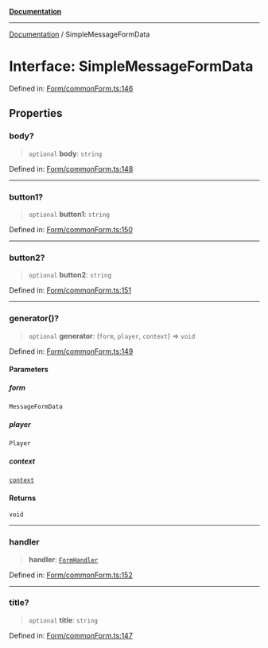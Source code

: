 [**Documentation**](../README.md)

***

[Documentation](../globals.md) / SimpleMessageFormData

# Interface: SimpleMessageFormData

Defined in: [Form/commonForm.ts:146](https://github.com/XiaoYangx666/SAPI-Pro/blob/f4b3a55bd14c42fce5d687eca57d1987c433a912/src/SAPI-Pro/Form/commonForm.ts#L146)

## Properties

### body?

> `optional` **body**: `string`

Defined in: [Form/commonForm.ts:148](https://github.com/XiaoYangx666/SAPI-Pro/blob/f4b3a55bd14c42fce5d687eca57d1987c433a912/src/SAPI-Pro/Form/commonForm.ts#L148)

***

### button1?

> `optional` **button1**: `string`

Defined in: [Form/commonForm.ts:150](https://github.com/XiaoYangx666/SAPI-Pro/blob/f4b3a55bd14c42fce5d687eca57d1987c433a912/src/SAPI-Pro/Form/commonForm.ts#L150)

***

### button2?

> `optional` **button2**: `string`

Defined in: [Form/commonForm.ts:151](https://github.com/XiaoYangx666/SAPI-Pro/blob/f4b3a55bd14c42fce5d687eca57d1987c433a912/src/SAPI-Pro/Form/commonForm.ts#L151)

***

### generator()?

> `optional` **generator**: (`form`, `player`, `context`) => `void`

Defined in: [Form/commonForm.ts:149](https://github.com/XiaoYangx666/SAPI-Pro/blob/f4b3a55bd14c42fce5d687eca57d1987c433a912/src/SAPI-Pro/Form/commonForm.ts#L149)

#### Parameters

##### form

`MessageFormData`

##### player

`Player`

##### context

[`context`](context.md)

#### Returns

`void`

***

### handler

> **handler**: [`FormHandler`](FormHandler.md)

Defined in: [Form/commonForm.ts:152](https://github.com/XiaoYangx666/SAPI-Pro/blob/f4b3a55bd14c42fce5d687eca57d1987c433a912/src/SAPI-Pro/Form/commonForm.ts#L152)

***

### title?

> `optional` **title**: `string`

Defined in: [Form/commonForm.ts:147](https://github.com/XiaoYangx666/SAPI-Pro/blob/f4b3a55bd14c42fce5d687eca57d1987c433a912/src/SAPI-Pro/Form/commonForm.ts#L147)
